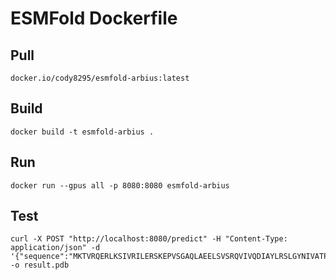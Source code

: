 # ESMFold Dockerfile

## Pull
```
docker.io/cody8295/esmfold-arbius:latest
```

## Build
```
docker build -t esmfold-arbius .
```

## Run
```
docker run --gpus all -p 8080:8080 esmfold-arbius
```

## Test
```
curl -X POST "http://localhost:8080/predict" -H "Content-Type: application/json" -d '{"sequence":"MKTVRQERLKSIVRILERSKEPVSGAQLAEELSVSRQVIVQDIAYLRSLGYNIVATPRGYVLAGG"}' -o result.pdb
```
